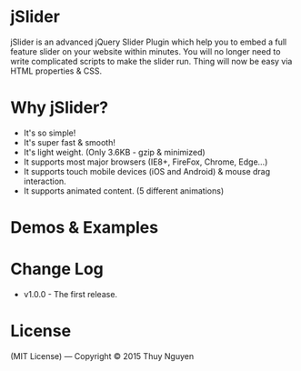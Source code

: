 # jSlider
jSlider is an advanced jQuery Slider Plugin which help you to embed a full feature slider on your website within minutes. You will no longer need to write complicated scripts to make the slider run. Thing will now be easy via HTML properties & CSS.

# Why jSlider?
- It's so simple!
- It's super fast & smooth!
- It's light weight. (Only 3.6KB - gzip & minimized)
- It supports most major browsers (IE8+, FireFox, Chrome, Edge...)
- It supports touch mobile devices (iOS and Android) & mouse drag interaction.
- It supports animated content. (5 different animations)

# Demos & Examples

# Change Log
- v1.0.0 - The first release.

# License
(MIT License) — Copyright © 2015 Thuy Nguyen
